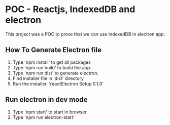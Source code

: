 # POC - Reactjs, IndexedDB and electron

This project was a POC to prove that we can use IndexedDB in electron app.

## How To Generate Electron file

1. Type 'npm install' to get all packages
2. Type 'npm run build' to build the app.
3. Type 'npm run dist' to generate electron.
4. Find installer file in 'dist' directory
5. Run the installer. 'reactElectron Setup 0.1.0'

## Run electron in dev mode

1. Type 'npm start' to start in browser
2. Type 'npm run electron-start'
